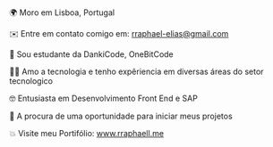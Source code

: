 🌍 Moro em Lisboa, Portugal

✉️ Entre em contato comigo em: rraphael-elias@gmail.com

🏫 Sou estudante da DankiCode, OneBitCode

🧑‍💻 Amo a tecnologia e tenho expêriencia em diversas áreas do setor tecnologico

🤓 Entusiasta em Desenvolvimento Front End e SAP

🤔 A procura de uma oportunidade para iniciar meus projetos

💥 Visite meu Portifólio: www.rraphaell.me
